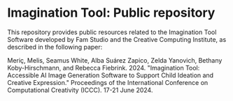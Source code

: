 # Imagination Tool: Public repository
This repository provides public resources related to the Imagination Tool Software developed by Fam Studio and the Creative Computing Institute, as described in the following paper:

Meriç, Melis, Seamus White, Alba Suárez Zapico, Zelda Yanovich, Bethany Koby-Hirschmann, and Rebecca Fiebrink. 2024. "Imagination Tool: Accessible AI Image Generation Software to Support Child Ideation and Creative Expression." Proceedings of the International Conference on Computational Creativity (ICCC). 17-21 June 2024.


